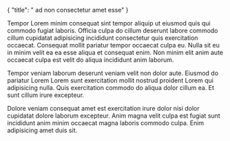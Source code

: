 {
  "title": " ad non consectetur amet esse"
}

Tempor Lorem minim consequat sint tempor aliquip ut eiusmod quis qui commodo fugiat laboris. Officia culpa do cillum deserunt labore commodo cillum cupidatat adipisicing incididunt consectetur quis exercitation occaecat. Consequat mollit pariatur tempor occaecat culpa eu. Nulla sit eu in minim velit ea ea esse aliqua et consequat enim. Non minim elit anim aute occaecat culpa est velit do aliqua incididunt anim laborum.

Tempor veniam laborum deserunt veniam velit non dolor aute. Eiusmod do pariatur Lorem Lorem sunt exercitation mollit nostrud proident Lorem qui adipisicing nulla. Quis exercitation commodo do aliqua dolor cillum ea. Et sunt cillum irure excepteur.

Dolore veniam consequat amet est exercitation irure dolor nisi dolor cupidatat dolore laborum excepteur. Anim magna velit culpa est fugiat sunt incididunt anim minim occaecat magna laboris commodo culpa. Enim adipisicing amet duis sit.